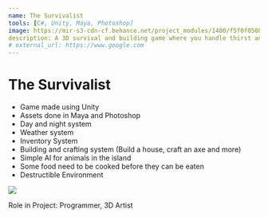 ```yaml
---
name: The Survivalist
tools: [C#, Unity, Maya, Photoshop]
image: https://mir-s3-cdn-cf.behance.net/project_modules/1400/f5f0f050821951.58da966279916.jpg
description: A 3D survival and building game where you handle thirst and hunger in an island with limited resources before rescue comes. Use the things in the island to aid you in your survival.
# external_url: https://www.google.com
---
```


# The Survivalist

- Game made using Unity
- Assets done in Maya and Photoshop
- Day and night system
- Weather system
- Inventory System
- Building and crafting system (Build a house, craft an axe and more)
- Simple AI for animals in the island
- Some food need to be cooked before they can be eaten
- Destructible Environment


![](https://mir-s3-cdn-cf.behance.net/project_modules/1400/185b8d50821951.5b59611be7fe6.jpg)


Role in Project:
Programmer, 3D Artist


<p class="text-center">
<a class ="" href="https://www.behance.net/gallery/50821951/GameThe-Survivalist">
<i class="fab fa-1x fa-behance-square"></i> 
<!-- </p> -->
<!-- {% include button.html link="https://www.behance.net/gallery/50821951/GameThe-Survivalist" text="More Details" %} -->
<!-- </p> -->